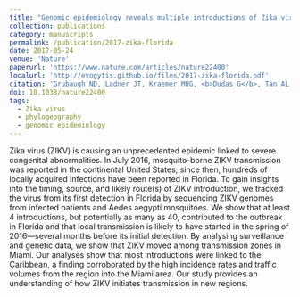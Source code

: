 ```yaml
---
title: "Genomic epidemiology reveals multiple introductions of Zika virus into the United States"
collection: publications
category: manuscripts
permalink: /publication/2017-zika-florida
date: 2017-05-24
venue: 'Nature'
paperurl: 'https://www.nature.com/articles/nature22400'
localurl: 'http://evogytis.github.io/files/2017-zika-florida.pdf'
citation: 'Grubaugh ND, Ladner JT, Kraemer MUG, <b>Dudas G</b>, Tan AL, Gangavarapu K, Wiley MR, White S, Thézé J, Magnani DM, Prieto K, Reyes D, Bingham AM, Paul LM, Robles-Sikisaka R, Oliveira G, Pronty D, Barcellona CM, Metsky HC, Mary Baniecki L, Barnes KG, Chak B, Freije CA, Gladden-Young A, Gnirke A, Luo C, MacInnis B, Matranga CB, Park DJ, Qu J, Schaffner SF, Tomkins-Tinch C, West KL, Winnicki SM, Wohl S, Yozwiak NL, Quick J, Fauver JR, Khan K, Brent SE, Reiner RC Jr, Lichtenberger PN, Ricciardi MJ, Bailey VK, Watkins DI, Cone MR, Edgar W. Kopp IV, Hogan KN, Cannons AC, Jean R, Monaghan AJ, Garry RF, Loman NJ, Faria NR, Porcelli MC, Vasquez C, Nagle ER, Cummings DAT, Stanek D, Rambaut A, Sanchez-Lockhart M, Sabeti PC, Gillis LD, Michael SF, Bedford T, Pybus OG, Isern S, Palacios G, Andersen KG, 2017. &quot;Genomic epidemiology reveals multiple introductions of Zika virus into the United States&quot;. <i>Nature</i> 546(7658): 401:405.'
doi: 10.1038/nature22400
tags:
  - Zika virus
  - phylogeography
  - genomic epidemiology
---
```



Zika virus (ZIKV) is causing an unprecedented epidemic linked to severe congenital abnormalities.
In July 2016, mosquito-borne ZIKV transmission was reported in the continental United States; since then, hundreds of locally acquired infections have been reported in Florida.
To gain insights into the timing, source, and likely route(s) of ZIKV introduction, we tracked the virus from its first detection in Florida by sequencing ZIKV genomes from infected patients and Aedes aegypti mosquitoes.
We show that at least 4 introductions, but potentially as many as 40, contributed to the outbreak in Florida and that local transmission is likely to have started in the spring of 2016—several months before its initial detection.
By analysing surveillance and genetic data, we show that ZIKV moved among transmission zones in Miami.
Our analyses show that most introductions were linked to the Caribbean, a finding corroborated by the high incidence rates and traffic volumes from the region into the Miami area.
Our study provides an understanding of how ZIKV initiates transmission in new regions.

